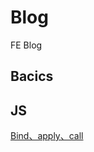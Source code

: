 # Blog

FE Blog

## Bacics

## JS

[Bind、apply、call](https://github.com/tanxuewei/Blog/blob/master/JS/Bind%E3%80%81apply%E3%80%81call.md)
